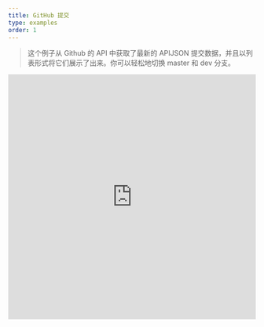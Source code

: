 ```yaml
---
title: GitHub 提交
type: examples
order: 1
---
```


> 这个例子从 Github 的 API 中获取了最新的 APIJSON 提交数据，并且以列表形式将它们展示了出来。你可以轻松地切换 master 和 dev 分支。

<iframe width="100%" height="500" src="https://jsfiddle.net/yyx990803/c5g8xnar/embedded/result,html,js,css" allowfullscreen="allowfullscreen" frameborder="0"></iframe>

